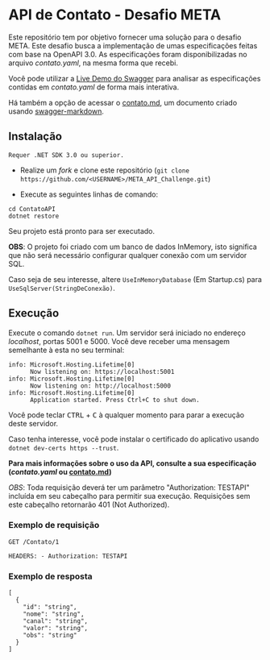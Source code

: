 # API de Contato - Desafio META

Este repositório tem por objetivo fornecer uma solução para o desafio
META. Este desafio busca a implementação de umas especificações feitas
com base na OpenAPI 3.0. As especificações foram disponibilizadas no arquivo
*contato.yaml*, na mesma forma que recebi.

Você pode utilizar a [Live Demo do Swagger](https://editor.swagger.io/) para
analisar as especificações contidas em *contato.yaml* de forma mais interativa.

Há também a opção de acessar o [contato.md](./contato.md), um documento criado
usando [swagger-markdown](https://www.npmjs.com/package/swagger-markdown).

## Instalação

```
Requer .NET SDK 3.0 ou superior.
```

- Realize um *fork* e clone este repositório 
(`git clone https://github.com/<USERNAME>/META_API_Challenge.git`)

- Execute as seguintes linhas de comando:

```
cd ContatoAPI
dotnet restore
```

Seu projeto está pronto para ser executado.

**OBS**: O projeto foi criado com um banco de dados InMemory,
isto significa que não será necessário configurar qualquer conexão 
com um servidor SQL.

Caso seja de seu interesse, altere `UseInMemoryDatabase` (Em Startup.cs)
para `UseSqlServer(StringDeConexão)`.

## Execução

Execute o comando `dotnet run`.
Um servidor será iniciado no endereço *localhost*, portas 5001 e 5000. Você
deve receber uma mensagem semelhante à esta no seu terminal:

```
info: Microsoft.Hosting.Lifetime[0]
      Now listening on: https://localhost:5001
info: Microsoft.Hosting.Lifetime[0]
      Now listening on: http://localhost:5000
info: Microsoft.Hosting.Lifetime[0]
      Application started. Press Ctrl+C to shut down.
```

Você pode teclar <kbd>CTRL</kbd> + <kbd>C</kbd> à qualquer momento para parar
a execução deste servidor. 

Caso tenha interesse, você pode instalar o certificado do aplicativo usando
`dotnet dev-certs https --trust`.

**Para mais informações sobre o uso da API, consulte a sua especificação (*contato.yaml* ou [contato.md](./contato.md))**

*OBS*: Toda requisição deverá ter um parâmetro "Authorization: TESTAPI" incluída em
seu cabeçalho para permitir sua execução. Requisições sem este cabeçalho retornarão
401 (Not Authorized).

### Exemplo de requisição
```
GET /Contato/1

HEADERS: - Authorization: TESTAPI
```

### Exemplo de resposta
```
[
  {
    "id": "string",
    "nome": "string",
    "canal": "string",
    "valor": "string",
    "obs": "string"
  }
]
```